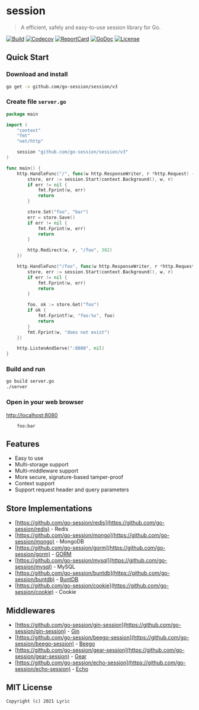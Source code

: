 # session

> A efficient, safely and easy-to-use session library for Go.

[![Build][build-status-image]][build-status-url] [![Codecov][codecov-image]][codecov-url] [![ReportCard][reportcard-image]][reportcard-url] [![GoDoc][godoc-image]][godoc-url] [![License][license-image]][license-url]

## Quick Start

### Download and install

```bash
go get -v github.com/go-session/session/v3
```

### Create file `server.go`

```go
package main

import (
	"context"
	"fmt"
	"net/http"

	session "github.com/go-session/session/v3"
)

func main() {
	http.HandleFunc("/", func(w http.ResponseWriter, r *http.Request) {
		store, err := session.Start(context.Background(), w, r)
		if err != nil {
			fmt.Fprint(w, err)
			return
		}

		store.Set("foo", "bar")
		err = store.Save()
		if err != nil {
			fmt.Fprint(w, err)
			return
		}

		http.Redirect(w, r, "/foo", 302)
	})

	http.HandleFunc("/foo", func(w http.ResponseWriter, r *http.Request) {
		store, err := session.Start(context.Background(), w, r)
		if err != nil {
			fmt.Fprint(w, err)
			return
		}

		foo, ok := store.Get("foo")
		if ok {
			fmt.Fprintf(w, "foo:%s", foo)
			return
		}
		fmt.Fprint(w, "does not exist")
	})

	http.ListenAndServe(":8080", nil)
}
```

### Build and run

```bash
go build server.go
./server
```

### Open in your web browser

<http://localhost:8080>

```text
    foo:bar
```

## Features

- Easy to use
- Multi-storage support
- Multi-middleware support
- More secure, signature-based tamper-proof
- Context support
- Support request header and query parameters

## Store Implementations

- [https://github.com/go-session/redis](https://github.com/go-session/redis) - Redis
- [https://github.com/go-session/mongo](https://github.com/go-session/mongo) - MongoDB
- [https://github.com/go-session/gorm](https://github.com/go-session/gorm) - [GORM](https://github.com/jinzhu/gorm)
- [https://github.com/go-session/mysql](https://github.com/go-session/mysql) - MySQL
- [https://github.com/go-session/buntdb](https://github.com/go-session/buntdb) - [BuntDB](https://github.com/tidwall/buntdb)
- [https://github.com/go-session/cookie](https://github.com/go-session/cookie) - Cookie

## Middlewares

- [https://github.com/go-session/gin-session](https://github.com/go-session/gin-session) - [Gin](https://github.com/gin-gonic/gin)
- [https://github.com/go-session/beego-session](https://github.com/go-session/beego-session) - [Beego](https://github.com/astaxie/beego)
- [https://github.com/go-session/gear-session](https://github.com/go-session/gear-session) - [Gear](https://github.com/teambition/gear)
- [https://github.com/go-session/echo-session](https://github.com/go-session/echo-session) - [Echo](https://github.com/labstack/echo)

## MIT License

    Copyright (c) 2021 Lyric

[build-status-url]: https://travis-ci.org/go-session/session
[build-status-image]: https://travis-ci.org/go-session/session.svg?branch=master
[codecov-url]: https://codecov.io/gh/go-session/session
[codecov-image]: https://codecov.io/gh/go-session/session/branch/master/graph/badge.svg
[reportcard-url]: https://goreportcard.com/report/github.com/go-session/session
[reportcard-image]: https://goreportcard.com/badge/github.com/go-session/session
[godoc-url]: https://godoc.org/github.com/go-session/session
[godoc-image]: https://godoc.org/github.com/go-session/session?status.svg
[license-url]: http://opensource.org/licenses/MIT
[license-image]: https://img.shields.io/npm/l/express.svg
